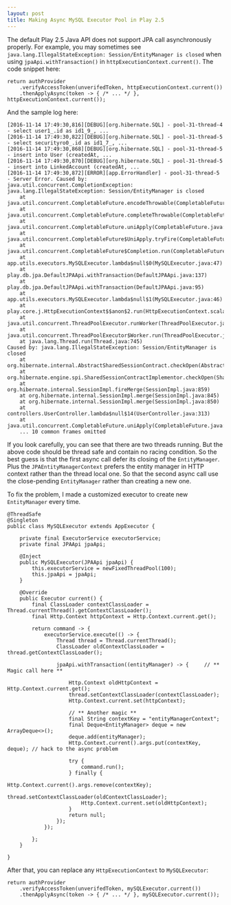 ```yaml
---
layout: post
title: Making Async MySQL Executor Pool in Play 2.5
---
```


The default Play 2.5 Java API does not support JPA call asynchronously properly. For example, you may sometimes see `java.lang.IllegalStateException: Session/EntityManager is closed` when using `jpaApi.withTransaction()` in `httpExecutionContext.current()`. The code snippet here:

    return authProvider
        .verifyAccessToken(unverifedToken, httpExecutionContext.current())
        .thenApplyAsync(token -> { /* ... */ }, httpExecutionContext.current());

And the sample log here:

    [2016-11-14 17:49:30,816][DEBUG][org.hibernate.SQL] - pool-31-thread-4 - select user1_.id as id1_9_, ...
    [2016-11-14 17:49:30,822][DEBUG][org.hibernate.SQL] - pool-31-thread-5 - select securityro0_.id as id1_7_, ...
    [2016-11-14 17:49:30,868][DEBUG][org.hibernate.SQL] - pool-31-thread-5 - insert into User (createdAt, ...
    [2016-11-14 17:49:30,870][DEBUG][org.hibernate.SQL] - pool-31-thread-5 - insert into LinkedAccount (createdAt, ...
    [2016-11-14 17:49:30,872][ERROR][app.ErrorHandler] - pool-31-thread-5 - Server Error. Caused by: 
    java.util.concurrent.CompletionException: java.lang.IllegalStateException: Session/EntityManager is closed
        at java.util.concurrent.CompletableFuture.encodeThrowable(CompletableFuture.java:273)
        at java.util.concurrent.CompletableFuture.completeThrowable(CompletableFuture.java:280)
        at java.util.concurrent.CompletableFuture.uniApply(CompletableFuture.java:604)
        at java.util.concurrent.CompletableFuture$UniApply.tryFire(CompletableFuture.java:577)
        at java.util.concurrent.CompletableFuture$Completion.run(CompletableFuture.java:442)
        at app.utils.executors.MySQLExecutor.lambda$null$0(MySQLExecutor.java:47)
        at play.db.jpa.DefaultJPAApi.withTransaction(DefaultJPAApi.java:137)
        at play.db.jpa.DefaultJPAApi.withTransaction(DefaultJPAApi.java:95)
        at app.utils.executors.MySQLExecutor.lambda$null$1(MySQLExecutor.java:46)
        at play.core.j.HttpExecutionContext$$anon$2.run(HttpExecutionContext.scala:56)
        at java.util.concurrent.ThreadPoolExecutor.runWorker(ThreadPoolExecutor.java:1142)
        at java.util.concurrent.ThreadPoolExecutor$Worker.run(ThreadPoolExecutor.java:617)
        at java.lang.Thread.run(Thread.java:745)
    Caused by: java.lang.IllegalStateException: Session/EntityManager is closed
        at org.hibernate.internal.AbstractSharedSessionContract.checkOpen(AbstractSharedSessionContract.java:332)
        at org.hibernate.engine.spi.SharedSessionContractImplementor.checkOpen(SharedSessionContractImplementor.java:126)
        at org.hibernate.internal.SessionImpl.fireMerge(SessionImpl.java:859)
        at org.hibernate.internal.SessionImpl.merge(SessionImpl.java:845)
        at org.hibernate.internal.SessionImpl.merge(SessionImpl.java:850)
        at controllers.UserController.lambda$null$14(UserController.java:313)
        at java.util.concurrent.CompletableFuture.uniApply(CompletableFuture.java:602)
        ... 10 common frames omitted

If you look carefully, you can see that there are two threads running. But the above code should be thread safe and contain no racing condition. So the best guess is that the first async call defer its closing of the `EntityManager`. Plus the `JPAEntityManagerContext` prefers the entity manager in HTTP context rather than the thread local one. So that the second async call use the close-pending `EntityManager` rather than creating a new one.

To fix the problem, I made a customized executor to create new `EntityManager` every time.

    @ThreadSafe
    @Singleton
    public class MySQLExecutor extends AppExecutor {

        private final ExecutorService executorService;
        private final JPAApi jpaApi;

        @Inject
        public MySQLExecutor(JPAApi jpaApi) {
            this.executorService = newFixedThreadPool(100);
            this.jpaApi = jpaApi;
        }

        @Override
        public Executor current() {
            final ClassLoader contextClassLoader = Thread.currentThread().getContextClassLoader();
            final Http.Context httpContext = Http.Context.current.get();

            return command -> {
                executorService.execute(() -> {
                    Thread thread = Thread.currentThread();
                    ClassLoader oldContextClassLoader = thread.getContextClassLoader();

                    jpaApi.withTransaction((entityManager) -> {     // ** Magic call here **

                        Http.Context oldHttpContext = Http.Context.current.get();
                        thread.setContextClassLoader(contextClassLoader);
                        Http.Context.current.set(httpContext);

                        // ** Another magic **
                        final String contextKey = "entityManagerContext";
                        final Deque<EntityManager> deque = new ArrayDeque<>();
                        deque.add(entityManager);
                        Http.Context.current().args.put(contextKey, deque); // hack to the async problem

                        try {
                            command.run();
                        } finally {
                            Http.Context.current().args.remove(contextKey);
                            thread.setContextClassLoader(oldContextClassLoader);
                            Http.Context.current.set(oldHttpContext);
                        }
                        return null;
                    });
                });

            };
        }

    }

After that, you can replace any `HttpExecutionContext` to `MySQLExecutor`:

    return authProvider
        .verifyAccessToken(unverifedToken, mySQLExecutor.current())
        .thenApplyAsync(token -> { /* ... */ }, mySQLExecutor.current());



